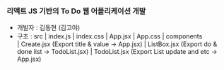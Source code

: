 ### 리액트 JS 기반의 To Do 웹 어플리케이션 개발

- 개발자 : 김동현 (김고야)
- 구조 :
  src
  | index.js
  | index.css
  | App.jsx
  | App.css
  | components
  \
  | Create.jsx (Export title & value -> App.jsx)
  | ListBox.jsx (Export do & done list -> TodoList.jsx)
  | TodoList.jsx (Export List update and etc -> App.jsx)
